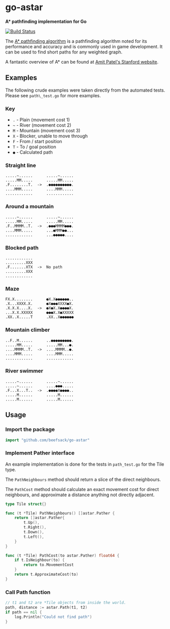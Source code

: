 go-astar
========

**A\* pathfinding implementation for Go**

[![Build Status](https://travis-ci.org/beefsack/go-astar.svg?branch=master)](https://travis-ci.org/beefsack/go-astar)

The [A\* pathfinding algorithm](http://en.wikipedia.org/wiki/A*_search_algorithm) is a pathfinding algorithm noted for its performance and accuracy and is commonly used in game development.  It can be used to find short paths for any weighted graph.

A fantastic overview of A\* can be found at [Amit Patel's Stanford website](http://theory.stanford.edu/~amitp/GameProgramming/AStarComparison.html).

Examples
--------

The following crude examples were taken directly from the automated tests.  Please see `path\_test.go` for more examples.

### Key

*   `.` - Plain (movement cost 1)
*   `~` - River (movement cost 2)
*   `M` - Mountain (movement cost 3)
*   `X` - Blocker, unable to move through
*   `F` - From / start position
*   `T` - To / goal position
*   `●` - Calculated path

### Straight line

```
.....~......      .....~......
.....MM.....      .....MM.....
.F........T.  ->  .●●●●●●●●●●.
....MMM.....      ....MMM.....
............      ............
```

### Around a mountain

```
.....~......      .....~......
.....MM.....      .....MM.....
.F..MMMM..T.  ->  .●●●MMMM●●●.
....MMM.....      ...●MMM●●...
............      ...●●●●●....
```

### Blocked path

```
............      
.........XXX
.F.......XTX  ->  No path
.........XXX
............
```

### Maze

```
FX.X........      ●X.X●●●●●●..
.X...XXXX.X.      ●X●●●XXXX●X.
.X.X.X....X.  ->  ●X●X.X●●●●X.
...X.X.XXXXX      ●●●X.X●XXXXX
.XX..X.....T      .XX..X●●●●●●
```

### Mountain climber

```
..F..M......      ..●●●●●●●●●.
.....MM.....      .....MM...●.
....MMMM..T.  ->  ....MMMM..●.
....MMM.....      ....MMM.....
............      ............
```

### River swimmer

```
.....~......      .....~......
.....~......      ....●●●.....
.F...X...T..  ->  .●●●●X●●●●..
.....M......      .....M......
.....M......      .....M......
```

Usage
-----

### Import the package

```go
import "github.com/beefsack/go-astar"
```

### Implement Pather interface

An example implementation is done for the tests in `path_test.go` for the Tile type.

The `PathNeighbours` method should return a slice of the direct neighbours.

The `PathCost` method should calculate an exact movement cost for direct neighbours, and approximate a distance anything not directly adjacent.

```go
type Tile struct{}

func (t *Tile) PathNeighbours() []astar.Pather {
	return []astar.Pather{
		t.Up(),
		t.Right(),
		t.Down(),
		t.Left(),
	}
}

func (t *Tile) PathCost(to astar.Pather) float64 {
	if t.IsNeighbour(to) {
		return to.MovementCost
	}
	return t.ApproximateCost(to)
}
```

### Call Path function

```go
// t1 and t2 are *Tile objects from inside the world.
path, distance := astar.Path(t1, t2)
if path == nil {
	log.Println("Could not find path")
}
```
